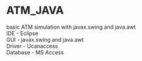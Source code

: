 # ATM_JAVA
basic ATM simulation with javax.swing and java.awt   
IDE       - Eclipse   
GUI      - javax.swing and java.awt  
Driver   - Ucanaccess  
Database - MS Access  
